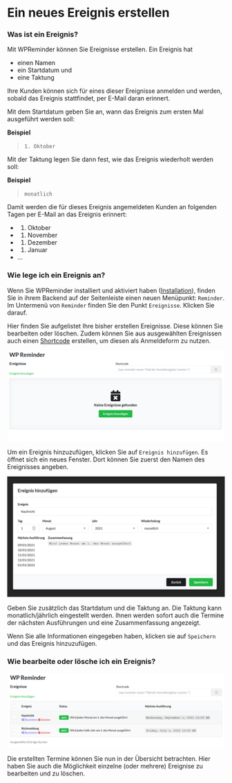 # Ein neues Ereignis erstellen

### Was ist ein Ereignis?

Mit WPReminder können Sie Ereignisse erstellen. Ein Ereignis hat 

- einen Namen 
- ein Startdatum und 
- eine Taktung

Ihre Kunden können sich für eines dieser Ereignisse anmelden und werden, sobald das Ereignis
stattfindet, per E-Mail daran erinnert. 

Mit dem Startdatum geben Sie an, wann das Ereignis zum ersten Mal ausgeführt werden soll:

**Beispiel**
> `1. Oktober`

Mit der Taktung legen Sie dann fest, wie das Ereignis wiederholt werden soll:

**Beispiel**

> `monatlich`

Damit werden die für dieses Ereignis angemeldeten Kunden an folgenden Tagen per E-Mail an das
Ereignis erinnert:

- 1. Oktober
- 1. November
- 1. Dezember
- 1. Januar
- ...    

### Wie lege ich ein Ereignis an?

Wenn Sie WPReminder installiert und aktiviert haben ([Installation](de-de/installation.md)), finden Sie
in ihrem Backend auf der Seitenleiste einen neuen Menüpunkt: `Reminder`. Im Untermenü von `Reminder` finden 
Sie den Punkt `Ereignisse`. Klicken Sie darauf.

Hier finden Sie aufgelistet Ihre bisher erstellen Ereignisse. Diese können Sie bearbeiten oder löschen.
Zudem können Sie aus ausgewählten Ereignissen auch einen [Shortcode](de-de/shortcode.md) erstellen, um diesen
als Anmeldeform zu nutzen.

![Ereignis hinzufügen](../_images/screenshot-01.PNG)

Um ein Ereignis hinzuzufügen, klicken Sie auf `Ereignis hinzufügen`. Es öffnet sich ein neues
Fenster. Dort können Sie zuerst den Namen des Ereignisses angeben.

![Modal: Ereignis hinzufügen](../_images/screenshot-02.PNG)

Geben Sie zusätzlich das Startdatum und die Taktung an. Die Taktung kann monatlich/jährlich eingestellt werden.
Ihnen werden sofort auch die Termine der nächsten Ausführungen und eine Zusammenfassung angezeigt.

Wenn Sie alle Informationen eingegeben haben, klicken sie auf `Speichern` und das Ereignis hinzuzufügen.

### Wie bearbeite oder lösche ich ein Ereignis?

![Ereignisliste](../_images/screenshot-03.PNG)

Die erstellten Termine können Sie nun in der Übersicht betrachten. Hier haben Sie auch die Möglichkeit einzelne (oder mehrere)
Ereignise zu bearbeiten und zu löschen.